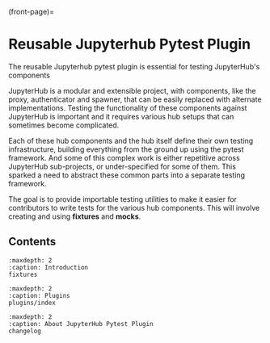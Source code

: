 (front-page)=

# Reusable Jupyterhub Pytest Plugin

The reusable Jupyterhub pytest plugin is essential for testing JupyterHub's components

JupyterHub is a modular and extensible project, with components, like the proxy, authenticator and spawner, that can be easily replaced with alternate implementations. Testing the functionality of these components against JupyterHub is important and it requires various hub setups that can sometimes become complicated.

Each of these hub components and the hub itself define their own testing infrastructure, building everything from the ground up using the pytest framework. And some of this complex work is either repetitive across JupyterHub sub-projects, or under-specified for some of them. This sparked a need to abstract these common parts into a separate testing framework.

The goal is to provide importable testing utilities to make it easier for contributors to write tests for the various hub components. This will involve creating and using **fixtures** and **mocks**.

## Contents

```{toctree}
:maxdepth: 2
:caption: Introduction
fixtures
```

```{toctree}
:maxdepth: 2
:caption: Plugins
plugins/index
```

```{toctree}
:maxdepth: 2
:caption: About JupyterHub Pytest Plugin
changelog
```

<!-- testing -->
<!-- packaging -->
<!-- misc -->
